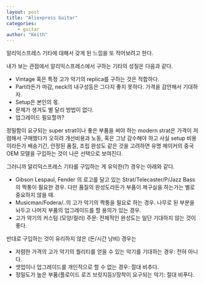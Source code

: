 ```yaml
---
layout: post
title: "Aliexpress Guitar"
categories:
    - guitar
author: "Keith"
---
```


알리익스프레스 기타에 대해서 갖게 된 느낌을 또 적어보려고 한다.

내가 보는 관점에서 알리익스프레스에서 구하는 기타의 성질은 다음과 같다.

- Vintage 혹은 특정 고가 악기의 replica를 구하는 것은 적합하다.
- Part라든가 마감, neck의 내구성등은 그다지 좋지 못하다. 가격을 감안해서 기대하자.
- Setup은 본인의 몫.
- 문제가 생겨도 별 달리 방법이 없다.
- 업그레이드 필요할까?

정밀함이 요구되는 super strat이나 좋은 부품을 써야 하는 modern strat은 가격이 저렴해서 구매했다가 오히려 개선비용과 노동, 혹은 그냥 감수해야 하고 사실 setup 비용이라든가 배송기간, 안정된 품질, 조립 완성도 같은 것을 고려하면 유명 메이커의 중국 OEM 모델을 구입하는 것이 나은 선택으로 보여진다.

그러니까 알리익스프레스 기타를 구입하는 게 유익한(?) 경우는 아래와 같다.

- Gibson Lespaul, Fender 의 로고를 달고 있는 Strat/Telecaster/P/Jazz Bass의 짝퉁이 필요한 경우. 다만 품질의 완성도라든가 부품이 제구실을 하는가는 별로 중요하지 않을 때.
- Musicman/Fodera/..의 고가 악기의 짝퉁을 필요로 하는 경우. 나무로 된 부분을 놔두고 나머지 부품의 업그레이드를 할 용의가 있는 경우.
- 고가 악기의 커스텀 (모양/컬러) 주문: 전체적인 완성도는 일단 기대하지 않는 것이 좋다.

반대로 구입하는 것이 유리하지 않은 (돈/시간 낭비) 경우는

- 저렴한 가격의 고가 악기의 퀄리티를 얻을 수 있는 악기를 기대하는 경우: 전혀 아니다.
- 셋업이나 업그레이드를 개인적으로 할 수 없는 경우: 절대 비추다.
- 정밀도가 높은 부품(플로이드 로즈 브릿지등)/장착이 요구되는 악기: 절대 비푸다.


